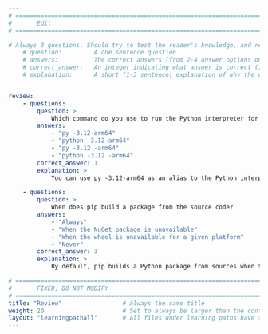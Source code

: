 ```yaml
---
# ================================================================================
#       Edit
# ================================================================================

# Always 3 questions. Should try to test the reader's knowledge, and reinforce the key points you want them to remember.
    # question:         A one sentence question
    # answers:          The correct answers (from 2-4 answer options only). Should be surrounded by quotes.
    # correct_answer:   An integer indicating what answer is correct (index starts from 0)
    # explanation:      A short (1-3 sentence) explanation of why the correct answer is correct. Can add additional context if desired


review:
    - questions:
        question: >
            Which command do you use to run the Python interpreter for Arm64?
        answers:
            - "py -3.12-arm64"
            - "python -3.12-arm64"
            - "py -3.12 -arm64"
            - "python -3.12 -arm64"
        correct_answer: 1               
        explanation: >
            You can use py -3.12-arm64 as an alias to the Python interpreter for Arm64

    - questions:
        question: >
            When does pip build a package from the source code?
        answers:
            - "Always"
            - "When the NuGet package is unavailable"
            - "When the wheel is unavailable for a given platform"
            - "Never"
        correct_answer: 3
        explanation: >
            By default, pip builds a Python package from sources when there is no platform-specific wheel available

# ================================================================================
#       FIXED, DO NOT MODIFY
# ================================================================================
title: "Review"                 # Always the same title
weight: 20                      # Set to always be larger than the content in this path
layout: "learningpathall"       # All files under learning paths have this same wrapper
---
```


